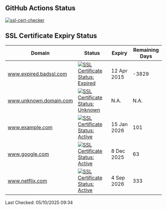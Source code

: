 ## GitHub Actions Status
[![ssl-cert-checker](https://github.com/owxiang/ssl-cert-checker/actions/workflows/ssl-cert-checker.yml/badge.svg?branch=main)](https://github.com/owxiang/ssl-cert-checker/actions/workflows/ssl-cert-checker.yml)
## SSL Certificate Expiry Status
<!-- prettier-ignore -->
| Domain | Status | Expiry | Remaining Days |
|--------|--------|--------|----------------|
| www.expired.badssl.com | [![SSL Certificate Status: Expired](https://img.shields.io/badge/Expired-red.svg)](expired.badssl.com) | 12 Apr 2015 | -3829 |
| www.unknown.domain.com | [![SSL Certificate Status: Unknown](https://img.shields.io/badge/Unknown-lightgrey.svg)](unknown.domain.com) | N.A. | N.A. |
| www.example.com | [![SSL Certificate Status: Active](https://img.shields.io/badge/Active-brightgreen.svg)](example.com) | 15 Jan 2026 | 101 |
| www.google.com | [![SSL Certificate Status: Active](https://img.shields.io/badge/Active-brightgreen.svg)](google.com) | 8 Dec 2025 | 63 |
| www.netflix.com | [![SSL Certificate Status: Active](https://img.shields.io/badge/Active-brightgreen.svg)](netflix.com) | 4 Sep 2026 | 333 |

Last Checked: 05/10/2025 09:34
